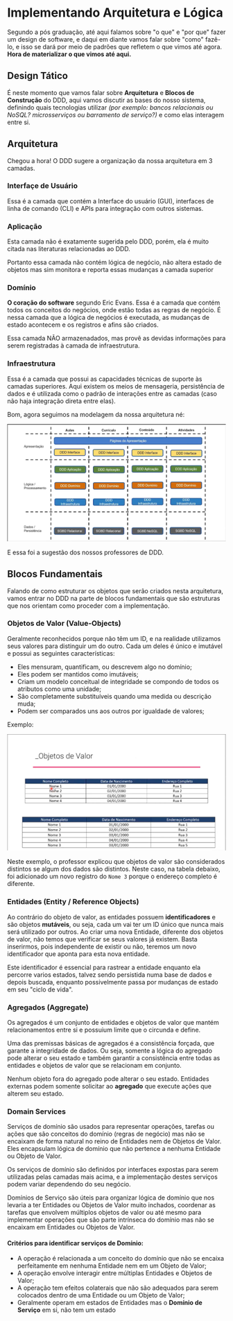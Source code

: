 # Implementando Arquitetura e Lógica

Segundo a pós graduação, até aqui falamos sobre "o que" e "por que" fazer um design de software, e daqui em diante vamos falar sobre "como" fazê-lo, e isso se dará por meio de padrões que refletem o que vimos até agora. **Hora de materializar o que vimos até aqui.**

## Design Tático

É neste momento que vamos falar sobre **Arquitetura** e **Blocos de Construção** do DDD, aqui vamos discutir as bases do nosso sistema, definindo quais tecnologias utilizar *(por exemplo: bancos relacionais ou NoSQL? microsserviços ou barramento de serviço?)* e como elas interagem entre si. 

## Arquitetura

Chegou a hora! O DDD sugere a organização da nossa arquitetura em 3 camadas. 

### Interfaçe de Usuário

Essa é a camada que contém a Interface do usuário (GUI), interfaces de linha de comando (CLI) e APIs para integração com outros sistemas.

### Aplicação

Esta camada não é exatamente sugerida pelo DDD, porém, ela é muito citada nas literaturas relacionadas ao DDD. 

Portanto essa camada não contém lógica de negócio, não altera estado de objetos mas sim monitora e reporta essas mudanças a camada superior

### Domínio

**O coração do software** segundo Eric Evans. Essa é a camada que contém todos os conceitos do negócios, onde estão todas as regras de negócio. É nessa camada que a lógica de negócios é executada, as mudanças de estado acontecem e os registros e afins são criados. 

Essa camada NÃO armazenadados, mas provê as devidas informações para serem registradas à camada de infraestrutura.

### Infraestrutura

Essa é a camada que possui as capacidades técnicas de suporte às camadas superiores. Aqui existem os meios de mensageria, persistência de dados e é utilizada como o padrão de interações entre as camadas (caso não haja integração direta entre elas).

Bom, agora seguimos na modelagem da nossa arquitetura né: 

![Architecture](./architecture.png)

E essa foi a sugestão dos nossos professores de DDD. 

## Blocos Fundamentais

Falando de como estruturar os objetos que serão criados nesta arquitetura, vamos entrar no DDD na parte de blocos fundamentais que são estruturas que nos orientam como proceder com a implementação. 

### Objetos de Valor (Value-Objects)

Geralmente reconhecidos porque não têm um ID, e na realidade utilizamos seus valores para distinguir um do outro. 
Cada um deles é único e imutável e possui as seguintes características: 

- Eles mensuram, quantificam, ou descrevem algo no domínio;
- Eles podem ser mantidos como imutáveis;
- Criam um modelo conceitual de integridade se compondo de todos os atributos como uma unidade;
- São completamente substituíveis quando uma medida ou descrição muda;
- Podem ser comparados uns aos outros por igualdade de valores;

Exemplo: 

![Value Objects Example](./value-objects-example.png)

Neste exemplo, o professor explicou que objetos de valor são considerados distintos se algum dos dados são distintos. Neste caso, na tabela debaixo, foi adicionado um novo registro do `Nome 3` porque o endereço completo é diferente. 

### Entidades (Entity / Reference Objects)

Ao contrário do objeto de valor, as entidades possuem **identificadores** e são objetos **mutáveis**, ou seja, cada um vai ter um ID único que nunca mais será utilizado por outros. Ao criar uma nova Entidade, diferente dos objetos de valor, não temos que verificar se seus valores já existem. Basta inserirmos, pois independente de existir ou não, teremos um novo identificador que aponta para esta nova entidade. 

Este identificador é essencial para rastrear a entidade enquanto ela percorre varios estados, talvez sendo persistida numa base de dados e depois buscada, enquanto possivelmente passa por mudanças de estado em seu "ciclo de vida".

### Agregados (Aggregate)

Os agregados é um conjunto de entidades e objetos de valor que mantém relacionamentos entre si e possuium limite que o circunda e define. 

Uma das premissas básicas de agregados é a consistência forçada, que garante a integridade de dados. Ou seja, somente a lógica do agregado pode alterar o seu estado e também garantir a consistência entre todas as entidades e objetos de valor que se relacionam em conjunto.

Nenhum objeto fora do agregado pode alterar o seu estado. Entidades externas podem somente solicitar ao **agregado** que execute ações que alterem seu estado.

### Domain Services

Serviços de domínio são usados para representar operações, tarefas ou ações que são conceitos do domínio (regras de negócio) mas não se encaixam de forma natural no reino de Entidades nem de Objetos de Valor. Eles encapsulam lógica de domínio que não pertence a nenhuma Entidade ou Objeto de Valor. 

Os serviços de domínio são definidos por interfaces expostas para serem utilizadas pelas camadas mais acima, e a implementação destes serviços podem variar dependendo do seu negócio.

Domínios de Serviço são úteis para organizar lógica de domínio que nos levaria a ter Entidades ou Objetos de Valor muito inchados, coordenar as tarefas que envolvem múltiplos objetos de valor ou até mesmo para implementar operações que são parte intrínseca do domínio mas não se encaixam em Entidades ou Objetos de Valor.

#### Critérios para identificar serviços de Domínio: 

- A operação é relacionada a um conceito do domínio que não se encaixa perfeitamente em nenhuma Entidade nem em um Objeto de Valor;
- A operação envolve interagir entre múltiplas Entidades e Objetos de Valor;
- A operação tem efeitos colaterais que não são adequados para serem colocados dentro de uma Entidade ou um Objeto de Valor;
- Geralmente operam em estados de Entidades mas o **Domínio de Serviço** em si, não tem um estado

